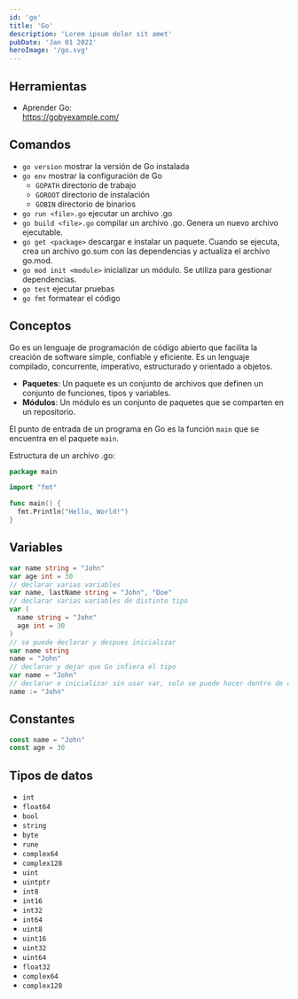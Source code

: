 ```yaml
---
id: 'go'
title: 'Go'
description: 'Lorem ipsum dolor sit amet'
pubDate: 'Jan 01 2022'
heroImage: '/go.svg'
---
```


## Herramientas

- Aprender Go:  
  https://gobyexample.com/

## Comandos

- `go version` mostrar la versión de Go instalada
- `go env` mostrar la configuración de Go
  - `GOPATH` directorio de trabajo
  - `GOROOT` directorio de instalación
  - `GOBIN` directorio de binarios
- `go run <file>.go` ejecutar un archivo .go
- `go build <file>.go` compilar un archivo .go. Genera un nuevo archivo ejecutable.
- `go get <package>` descargar e instalar un paquete. Cuando se ejecuta, crea un archivo go.sum con las dependencias y 
  actualiza el archivo go.mod.
- `go mod init <module>` inicializar un módulo. Se utiliza para gestionar dependencias.
- `go test` ejecutar pruebas
- `go fmt` formatear el código

## Conceptos

Go es un lenguaje de programación de código abierto que facilita la creación de software simple, confiable y eficiente.
Es un lenguaje compilado, concurrente, imperativo, estructurado y orientado a objetos.

- **Paquetes**: Un paquete es un conjunto de archivos que definen un conjunto de funciones, tipos y variables.
- **Módulos**: Un módulo es un conjunto de paquetes que se comparten en un repositorio.

El punto de entrada de un programa en Go es la función `main` que se encuentra en el paquete `main`.

Estructura de un archivo .go:

```go
package main

import "fmt"

func main() {
  fmt.Println("Hello, World!")
}
```

## Variables

```go
var name string = "John"
var age int = 30
// declarar varias variables
var name, lastName string = "John", "Doe"
// declarar varias variables de distinto tipo
var (
  name string = "John"
  age int = 30
)
// se puede declarar y despues inicializar
var name string
name = "John"
// declarar y dejar que Go infiera el tipo
var name = "John"
// declarar e inicializar sin usar var, solo se puede hacer dentro de una función
name := "John"
```

## Constantes

```go
const name = "John"
const age = 30
```

## Tipos de datos

- `int`
- `float64`
- `bool`
- `string`
- `byte`
- `rune`
- `complex64`
- `complex128`
- `uint`
- `uintptr`
- `int8`
- `int16`
- `int32`
- `int64`
- `uint8`
- `uint16`
- `uint32`
- `uint64`
- `float32`
- `complex64`
- `complex128`